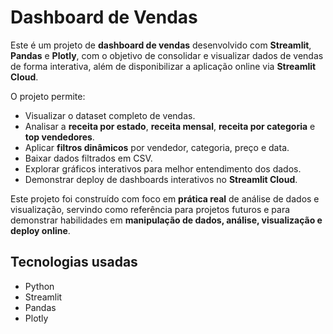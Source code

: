 # Dashboard de Vendas

Este é um projeto de **dashboard de vendas** desenvolvido com **Streamlit**, **Pandas** e **Plotly**, com o objetivo de consolidar e visualizar dados de vendas de forma interativa, além de disponibilizar a aplicação online via **Streamlit Cloud**.  

O projeto permite:  
- Visualizar o dataset completo de vendas.  
- Analisar a **receita por estado**, **receita mensal**, **receita por categoria** e **top vendedores**.  
- Aplicar **filtros dinâmicos** por vendedor, categoria, preço e data.  
- Baixar dados filtrados em CSV.  
- Explorar gráficos interativos para melhor entendimento dos dados.  
- Demonstrar deploy de dashboards interativos no **Streamlit Cloud**.

Este projeto foi construído com foco em **prática real** de análise de dados e visualização, servindo como referência para projetos futuros e para demonstrar habilidades em **manipulação de dados, análise, visualização e deploy online**.

## Tecnologias usadas
- Python  
- Streamlit  
- Pandas  
- Plotly  
